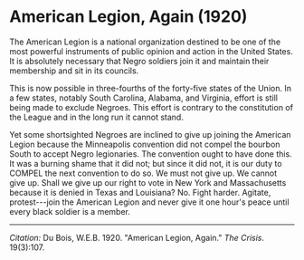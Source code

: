 <!--
title:   American Legion, Again
author:  Du Bois, W.E.B.
journal: The Crisis
year:    1920
volume:  19
issue:   3
pages:   107
-->

# American Legion, Again (1920)

The American Legion is a national organization destined to be one of the most powerful instruments of public opinion and action in the United States. It is absolutely necessary that Negro soldiers join it and maintain their membership and sit in its councils. 

This is now possible in three-fourths of the forty-five states of the Union. In a few states, notably South Carolina, Alabama, and Virginia, effort is still being made to exclude Negroes. This effort is contrary to the constitution of the League and in the long run it cannot stand. 

Yet some shortsighted Negroes are inclined to give up joining the American Legion because the Minneapolis convention did not compel the bourbon South to accept Negro legionaries. The convention ought to have done this. It was a burning shame that it did not; but since it did not, it is our duty to COMPEL the next convention to do so. We must not give up. We cannot give up. Shall we give up our right to vote in New York and Massachusetts because it is denied in Texas and Louisiana? No. Fight harder. Agitate, protest---join the American Legion and never give it one hour's peace until every black soldier is a member. 

______________
*Citation:* Du Bois, W.E.B. 1920. "American Legion, Again." *The Crisis*. 19(3):107.